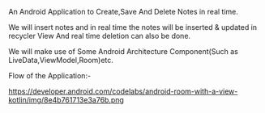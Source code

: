 An Android Application to Create,Save And Delete Notes in real time.

We will insert notes and in real time the notes will be inserted & updated in recycler View And real time deletion can also be done.

We will make use of Some Android Architecture Component(Such as LiveData,ViewModel,Room)etc.


Flow of the Application:-


https://developer.android.com/codelabs/android-room-with-a-view-kotlin/img/8e4b761713e3a76b.png
